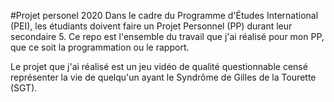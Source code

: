 #Projet personel 2020
Dans le cadre du Programme d'Études International (PEI), les étudiants doivent faire un Projet Personnel (PP) durant leur secondaire 5. Ce repo est l'ensemble du travail que j'ai réalisé pour mon PP, que ce soit la programmation ou le rapport.

Le projet que j'ai réalisé est un jeu vidéo de qualité questionnable censé représenter la vie de quelqu'un ayant le Syndrôme de Gilles de la Tourette (SGT).
